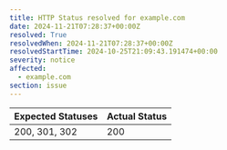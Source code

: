 ```yaml
---
title: HTTP Status resolved for example.com
date: 2024-11-21T07:28:37+00:00Z
resolved: True
resolvedWhen: 2024-11-21T07:28:37+00:00Z
resolvedStartTime: 2024-10-25T21:09:43.191474+00:00
severity: notice
affected:
  - example.com
section: issue
---
```


| Expected Statuses | Actual Status  |
|-------------------|----------------|
| 200, 301, 302 | 200 |
